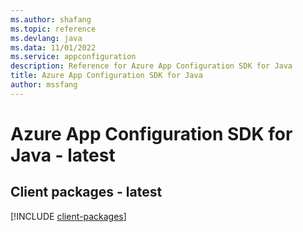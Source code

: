 ```yaml
---
ms.author: shafang
ms.topic: reference
ms.devlang: java
ms.data: 11/01/2022
ms.service: appconfiguration
description: Reference for Azure App Configuration SDK for Java
title: Azure App Configuration SDK for Java
author: mssfang
---
```

# Azure App Configuration SDK for Java - latest

## Client packages - latest
[!INCLUDE [client-packages](app-configuration-client-index.md)]